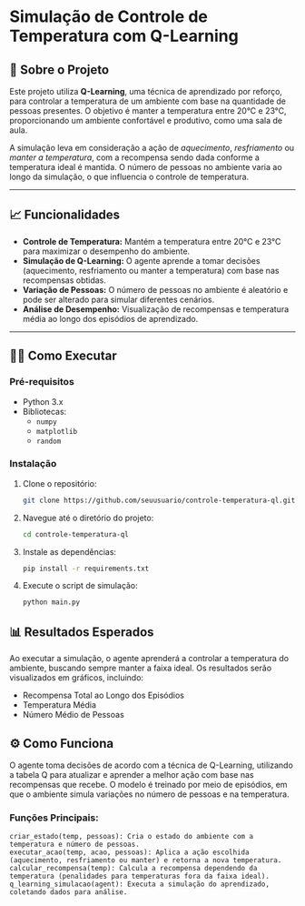 # Simulação de Controle de Temperatura com Q-Learning

## 🚀 Sobre o Projeto

Este projeto utiliza **Q-Learning**, uma técnica de aprendizado por reforço, para controlar a temperatura de um ambiente com base na quantidade de pessoas presentes. O objetivo é manter a temperatura entre 20°C e 23°C, proporcionando um ambiente confortável e produtivo, como uma sala de aula.

A simulação leva em consideração a ação de *aquecimento*, *resfriamento* ou *manter a temperatura*, com a recompensa sendo dada conforme a temperatura ideal é mantida. O número de pessoas no ambiente varia ao longo da simulação, o que influencia o controle de temperatura.

---

## 📈 Funcionalidades

- **Controle de Temperatura:** Mantém a temperatura entre 20°C e 23°C para maximizar o desempenho do ambiente.
- **Simulação de Q-Learning:** O agente aprende a tomar decisões (aquecimento, resfriamento ou manter a temperatura) com base nas recompensas obtidas.
- **Variação de Pessoas:** O número de pessoas no ambiente é aleatório e pode ser alterado para simular diferentes cenários.
- **Análise de Desempenho:** Visualização de recompensas e temperatura média ao longo dos episódios de aprendizado.

---

## 🧑‍💻 Como Executar

### Pré-requisitos

- Python 3.x
- Bibliotecas:
  - `numpy`
  - `matplotlib`
  - `random`

### Instalação

1. Clone o repositório:
   ```bash
   git clone https://github.com/seuusuario/controle-temperatura-ql.git

2. Navegue até o diretório do projeto:
    ```bash
    cd controle-temperatura-ql

3. Instale as dependências:
    ```bash
    pip install -r requirements.txt

4. Execute o script de simulação:
    ```bash
    python main.py

## 📊 Resultados Esperados

Ao executar a simulação, o agente aprenderá a controlar a temperatura do ambiente, buscando sempre manter a faixa ideal. Os resultados serão visualizados em gráficos, incluindo:

   - Recompensa Total ao Longo dos Episódios
   - Temperatura Média
   - Número Médio de Pessoas

## ⚙️ Como Funciona

O agente toma decisões de acordo com a técnica de Q-Learning, utilizando a tabela Q para atualizar e aprender a melhor ação com base nas recompensas que recebe. O modelo é treinado por meio de episódios, em que o ambiente simula variações no número de pessoas e na temperatura.
### Funções Principais:

    criar_estado(temp, pessoas): Cria o estado do ambiente com a temperatura e número de pessoas.
    executar_acao(temp, acao, pessoas): Aplica a ação escolhida (aquecimento, resfriamento ou manter) e retorna a nova temperatura.
    calcular_recompensa(temp): Calcula a recompensa dependendo da temperatura (penalidades para temperaturas fora da faixa ideal).
    q_learning_simulacao(agent): Executa a simulação do aprendizado, coletando dados para análise.
